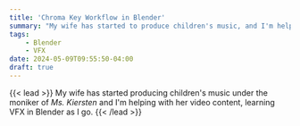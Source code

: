```yaml
---
title: 'Chroma Key Workflow in Blender'
summary: "My wife has started to produce children's music, and I'm helping to create her videos using bluescreen footage and Blender"
tags:
    - Blender
    - VFX
date: 2024-05-09T09:55:50-04:00
draft: true
---
```


{{< lead >}}
My wife has started producing children's music under the moniker of *Ms. Kiersten* and I'm helping with her video content,
learning VFX in Blender as I go.
{{< /lead >}}